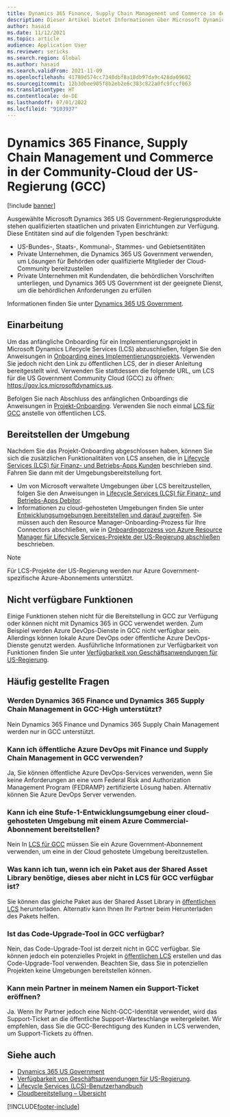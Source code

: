 ```yaml
---
title: Dynamics 365 Finance, Supply Chain Management und Commerce in der Community-Cloud der US-Regierung (GCC)
description: Dieser Artikel bietet Informationen über Microsoft Dynamics 365 US Government-Produkte, die qualifizierten staatlichen und privaten Einrichtungen zur Verfügung stehen.
author: hasaid
ms.date: 11/12/2021
ms.topic: article
audience: Application User
ms.reviewer: sericks
ms.search.region: Global
ms.author: hasaid
ms.search.validFrom: 2021-11-09
ms.openlocfilehash: 41789d574cc7348dbf8a18db97da9c428da09602
ms.sourcegitcommit: 12b3dbee905f8b2eb2e6c383c822a0fc9fccf063
ms.translationtype: HT
ms.contentlocale: de-DE
ms.lasthandoff: 07/01/2022
ms.locfileid: "9103937"
---
```

# <a name="dynamics-365-finance-supply-chain-management-and-commerce-in-us-government-community-cloud-gcc"></a>Dynamics 365 Finance, Supply Chain Management und Commerce in der Community-Cloud der US-Regierung (GCC)

[!include [banner](../includes/banner.md)]



Ausgewählte Microsoft Dynamics 365 US Government-Regierungsprodukte stehen qualifizierten staatlichen und privaten Einrichtungen zur Verfügung. Diese Entitäten sind auf die folgenden Typen beschränkt:

- US-Bundes-, Staats-, Kommunal-, Stammes- und Gebietsentitäten
- Private Unternehmen, die Dynamics 365 US Government verwenden, um Lösungen für Behörden oder qualifizierte Mitglieder der Cloud-Community bereitzustellen
- Private Unternehmen mit Kundendaten, die behördlichen Vorschriften unterliegen, und Dynamics 365 US Government ist der geeignete Dienst, um die behördlichen Anforderungen zu erfüllen

Informationen finden Sie unter [Dynamics 365 US Government](/power-platform/admin/microsoft-dynamics-365-government).

## <a name="onboarding"></a>Einarbeitung

Um das anfängliche Onboarding für ein Implementierungsprojekt in Microsoft Dynamics Lifecycle Services (LCS) abzuschließen, folgen Sie den Anweisungen in [Onboarding eines Implementierungsprojekts](../../../fin-ops-core/fin-ops/imp-lifecycle/onboard.md). Verwenden Sie jedoch nicht den Link zu öffentlichen LCS, der in dieser Anleitung bereitgestellt wird. Verwenden Sie stattdessen die folgende URL, um LCS für die US Government Community Cloud (GCC) zu öffnen: <https://gov.lcs.microsoftdynamics.us>.

Befolgen Sie nach Abschluss des anfänglichen Onboardings die Anweisungen in [Projekt-Onboarding](../lifecycle-services/project-onboarding.md). Verwenden Sie noch einmal [LCS für GCC](https://gov.lcs.microsoftdynamics.us) anstelle von öffentlichen LCS.

## <a name="environment-deployment"></a>Bereitstellen der Umgebung

Nachdem Sie das Projekt-Onboarding abgeschlossen haben, können Sie sich die zusätzlichen Funktionalitäten von LCS ansehen, die in [Lifecycle Services (LCS) für Finanz- und Betriebs-Apps Kunden](../../../fin-ops-core/dev-itpro/lifecycle-services/lcs-works-lcs.md) beschrieben sind. Fahren Sie dann mit der Umgebungsbereitstellung fort.

- Um von Microsoft verwaltete Umgebungen über LCS bereitzustellen, folgen Sie den Anweisungen in [Lifecycle Services (LCS) für Finanz- und Betriebs-Apps Debitor](../../../fin-ops-core/dev-itpro/lifecycle-services/lcs-works-lcs.md#new-deployment-experience).
- Informationen zu cloud-gehosteten Umgebungen finden Sie unter [Entwicklungsumgebungen bereitstellen und darauf zugreifen](../../../fin-ops-core/dev-itpro/dev-tools/access-instances.md). Sie müssen auch den Resource Manager-Onboarding-Prozess für Ihre Connectors abschließen, wie in [Onboardingprozess von Azure Resource Manager für Lifecycle Services-Projekte der US-Regierung abschließen](arm-onbarding-us-goverment.md) beschrieben.

> [!NOTE]
> Für LCS-Projekte der US-Regierung werden nur Azure Government-spezifische Azure-Abonnements unterstützt.

## <a name="features-that-arent-available"></a>Nicht verfügbare Funktionen

Einige Funktionen stehen nicht für die Bereitstellung in GCC zur Verfügung oder können nicht mit Dynamics 365 in GCC verwendet werden. Zum Beispiel werden Azure DevOps-Dienste in GCC nicht verfügbar sein. Allerdings können lokale Azure DevOps oder öffentliche Azure DevOps-Dienste genutzt werden. Ausführliche Informationen zur Verfügbarkeit von Funktionen finden Sie unter [Verfügbarkeit von Geschäftsanwendungen für US-Regierung](https://aka.ms/BAPFunctionalParity).

## <a name="frequently-asked-questions"></a>Häufig gestellte Fragen

### <a name="are-dynamics-365-finance-and-dynamics-365-supply-chain-management-supported-in-gcc-high"></a>Werden Dynamics 365 Finance und Dynamics 365 Supply Chain Management in GCC-High unterstützt?

Nein Dynamics 365 Finance und Dynamics 365 Supply Chain Management werden nur in GCC unterstützt.

### <a name="can-i-use-public-azure-devops-with-finance-and-supply-chain-management-in-gcc"></a>Kann ich öffentliche Azure DevOps mit Finance und Supply Chain Management in GCC verwenden?

Ja, Sie können öffentliche Azure DevOps-Services verwenden, wenn Sie keine Anforderungen an eine vom Federal Risk and Authorization Management Program (FEDRAMP) zertifizierte Lösung haben. Alternativ können Sie Azure DevOps Server verwenden.

### <a name="can-i-deploy-a-cloud-hosted-environment-tier-1-development-environment-on-an-azure-commercial-subscription"></a>Kann ich eine Stufe-1-Entwicklungsumgebung einer cloud-gehosteten Umgebung mit einem Azure Commercial-Abonnement bereitstellen?

Nein In [LCS für GCC](https://gov.lcs.microsoftdynamics.us) müssen Sie ein Azure Government-Abonnement verwenden, um eine in der Cloud gehostete Umgebung bereitzustellen.

### <a name="what-can-i-do-if-i-need-a-package-from-the-shared-asset-library-but-it-isnt-available-in-lcs-for-gcc"></a>Was kann ich tun, wenn ich ein Paket aus der Shared Asset Library benötige, dieses aber nicht in LCS für GCC verfügbar ist?

Sie können das gleiche Paket aus der Shared Asset Library in [öffentlichen LCS](https://lcs.dynamics.com) herunterladen. Alternativ kann Ihnen Ihr Partner beim Herunterladen des Pakets helfen.

### <a name="is-the-code-upgrade-tool-available-in-gcc"></a>Ist das Code-Upgrade-Tool in GCC verfügbar?

Nein, das Code-Upgrade-Tool ist derzeit nicht in GCC verfügbar. Sie können jedoch ein potenzielles Projekt in [öffentlichen LCS](https://lcs.dynamics.com) erstellen und das Code-Upgrade-Tool verwenden. Beachten Sie, dass Sie in potenziellen Projekten keine Umgebungen bereitstellen können.

### <a name="can-my-partner-open-a-support-ticket-on-my-behalf"></a>Kann mein Partner in meinem Namen ein Support-Ticket eröffnen?

Ja. Wenn Ihr Partner jedoch eine Nicht-GCC-Identität verwendet, wird das Support-Ticket an die öffentliche Support-Warteschlange weitergeleitet. Wir empfehlen, dass Sie die GCC-Berechtigung des Kunden in LCS verwenden, um Support-Tickets zu öffnen.

## <a name="see-also"></a>Siehe auch

- [Dynamics 365 US Government](/power-platform/admin/microsoft-dynamics-365-government)
- [Verfügbarkeit von Geschäftsanwendungen für US-Regierung](https://aka.ms/BAPFunctionalParity).
- [Lifecycle Services (LCS)-Benutzerhandbuch](../../../fin-ops-core/dev-itpro/lifecycle-services/lcs-user-guide.md)
- [Cloudbereitstellung – Übersicht](../../../fin-ops-core/dev-itpro/deployment/cloud-deployment-overview.md)

[!INCLUDE[footer-include](../../../includes/footer-banner.md)]

